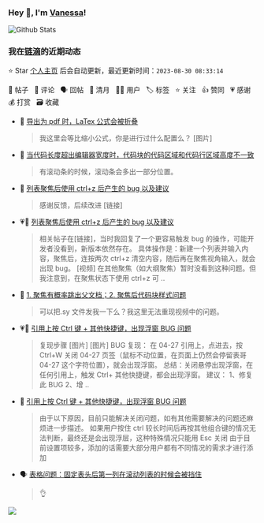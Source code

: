 ### Hey 👋, I'm [Vanessa](http://vanessa.b3log.org/)!

![Github Stats](https://github-readme-stats.vercel.app/api?username=Vanessa219&show_icons=true)

<!--events start -->

### 我在[链滴](https://ld246.com)的近期动态

⭐️ Star [个人主页](https://github.com/Vanessa219/Vanessa219) 后会自动更新，最近更新时间：`2023-08-30 08:33:14`

📝 帖子 &nbsp; 💬 评论 &nbsp; 🗣 回帖 &nbsp; 🌙 清月 &nbsp; 👨‍💻 用户 &nbsp; 🏷️ 标签 &nbsp; ⭐️ 关注 &nbsp; 👍 赞同 &nbsp; 💗 感谢 &nbsp; 💰 打赏 &nbsp; 🗃 收藏

* 💬 [导出为 pdf 时，LaTex 公式会被折叠](https://ld246.com/article/1692947255480/comment/1692958812763#comments)

  > 我这里会等比缩小公式，你是进行过什么配置么？ [图片]
* 💬 [当代码长度超出编辑器宽度时，代码块的代码区域和代码行区域高度不一致](https://ld246.com/article/1692947790467/comment/1692949807688#comments)

  > 有滚动条的时候，滚动条会多出一部分位置。
* 💬 [列表聚焦后使用 ctrl+z 后产生的 bug 以及建议](https://ld246.com/article/1692674670997/comment/1692932283349#comments)

  > 感谢反馈，后续改进 [链接]
* 💗📝 [列表聚焦后使用 ctrl+z 后产生的 bug 以及建议](https://ld246.com/article/1692674670997)

  > 相关帖子在[链接]，当时我回复了一个更容易触发 bug 的操作，可能开发者没看到，新版本依然存在。 具体操作是：新建一个列表并输入内容，聚焦后，连按两次 ctrl+z 清空内容，随后再在聚焦视角输入，就会出现 bug。 [视频] 在其他聚焦（如大纲聚焦）暂时没看到这种问题。但我注意到，在聚焦状态下使用 ctrl+z 可 ..
* 💬 [1. 聚焦有概率跳出父文档；2. 聚焦后代码块样式问题](https://ld246.com/article/1692786454483/comment/1692931018317#comments)

  > 可以把.sy 文件发我一下么？我这里无法重现视频中的问题。
* 💗📝 [引用上按 Ctrl 键 + 其他快捷键，出现浮窗 BUG 问题](https://ld246.com/article/1692581005426)

  > 复现步骤 [图片] [图片] BUG 复现： 在 04-27 引用上，点进去，按 Ctrl+W 关闭 04-27 页签（鼠标不动位置，在页面上仍然会停留表哥 04-27 这个字符位置），就会出现浮窗。 总结：关闭悬停出现浮窗，在任何引用上，触发 Ctrl+ 其他快捷键，都会出现浮窗。 建议： 1、修复此 BUG 2、增 ..
* 💬 [引用上按 Ctrl 键 + 其他快捷键，出现浮窗 BUG 问题](https://ld246.com/article/1692581005426/comment/1692762003331#comments)

  > 由于以下原因，目前只能解决关闭问题，如有其他需要解决的问题还麻烦进一步描述。 如果用户按住 ctrl 较长时间后再按其他组合键的情况无法判断，最终还是会出现浮层，这种特殊情况只能用 Esc 关闭 由于目前设置项较多，添加的话需要大部分用户都有不同情况的需求才进行添加
* 🗣 [表格问题：固定表头后第一列在滚动列表的时候会被挡住](https://ld246.com/article/1692535355804/comment/1692613195874#comments)

  > 👌


<!--events end -->

<a title="Hits" target="_blank" href="https://github.com/Vanessa219/Vanessa219"><img src="https://hits.b3log.org/Vanessa219/Vanessa219.svg"></a>

